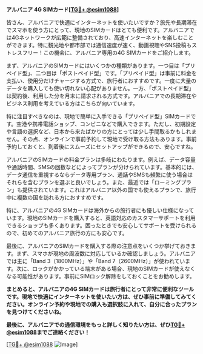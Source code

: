 **アルバニア 4G SIMカード[[TG💪+ @esim1088](https://t.me/s/esim1088)]**

皆さん、アルバニアで快適にインターネットを使いたいですか？旅先や長期滞在でスマホを使う方にとって、現地のSIMカードはとても便利です。アルバニアでは4Gネットワークが広範に整備されており、高速インターネットを楽しむことができます。特に観光地や都市部では通信速度が速く、動画視聴やSNS投稿もストレスフリー！この機会に、アルバニア専用の4G SIMカードをご紹介します。

まず、アルバニアのSIMカードにはいくつかの種類があります。一つ目は「プリペイド型」、二つ目は「ポストペイド型」です。「プリペイド型」は事前に料金を支払い、使用分だけチャージする方式で、旅行者におすすめです。一度に大量のデータを購入しても使い切れない心配がありません。一方、「ポストペイド型」は契約後、利用した分を月末に請求される方式です。アルバニアでの長期滞在やビジネス利用を考えている方はこちらが向いています。

特に注目すべきなのは、現地で簡単に入手できる「プリペイド型」SIMカードです。空港や携帯電話ショップ、コンビニなどで購入できます。ただし、初期設定や言語の選択など、日本から来たばかりの方にとっては少し手間取るかもしれません。その点、オンラインで事前予約して現地で受け取る方法もあります。事前予約しておくと、到着後にスムーズにセットアップができるので、安心ですね。

アルバニアのSIMカードの料金プランは多岐にわたります。例えば、データ容量や通話時間、SMSの回数などによってプランが分けられています。基本的には、データ通信を重視するならデータ専用プラン、通話やSMSも頻繁に使う場合はそれらを含むプランを選ぶと良いでしょう。また、最近では「ローミングプラン」も提供されています。これはアルバニア以外の国でも使えるプランで、旅行中に複数の国を訪れる方におすすめです。

特に、アルバニアの4G SIMカードは海外からの旅行者にも優しい仕様になっています。現地のSIMカードを購入すると、英語対応のカスタマーサポートを利用できるショップも多くあります。困ったときでも安心してサポートを受けられるので、初めてのアルバニア旅行の方にも安心です。

最後に、アルバニアのSIMカードを購入する際の注意点をいくつか挙げておきます。まず、スマホが現地の周波数に対応しているか確認しましょう。アルバニアでは主に「Band 3（1800MHz）」や「Band 7（2600MHz）」が使われています。次に、ロックがかかっている端末がある場合、現地のSIMカードが使えなくなる可能性があります。事前にSIMロック解除をしておくことをお勧めします。

**まとめると、アルバニアの4G SIMカードは旅行者にとって非常に便利なツールです。現地で快適にインターネットを使いたい方は、ぜひ事前に準備してみてください。オンライン予約や現地での購入も選択肢に入れて、自分に合ったプランを見つけてくださいね。**

**最後に、アルバニアでの通信環境をもっと詳しく知りたい方は、ぜひ[TG💪+ @esim1088](https://t.me/s/esim1088)までご連絡ください！**  

[[TG💪+ @esim1088](https://t.me/s/esim1088) ![Image](https://i.postimg.cc/Y0z9fWf4/image.png)]